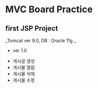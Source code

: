 # MVC Board Practice
## first JSP Project

_Tomcat ver 9.0, DB : Oracle 11g _

* ver 1.0
- 게시글 생성
- 게시물 열람
- 게시물 삭제
- 게시물 수정

